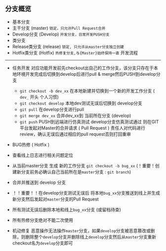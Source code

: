 
分支概览
---
- 基本分支
 - 主干分支 (master) `锁定，只允许Pull Request合并`
 - Develop分支 (Develop) `开发分支，日常开发PUSH分支`
- 类分支
 - Release类分支 (release) `锁定, 只允许从master分支独立创建`
 - Hotfix类分支 (Hotfix) `热修复分支,与{Master}始终保持一直`
开发流程
---
- 任务开发
	对应功能开发前先checkout出自己的工作分支，该分支只存在于本地环境开发完成后切换到develop后进行pull & merge然后PUSH到develop分支
	- `git checkout -b dev_xx`
	在本地新建并切换到一个新的开发工作分支 ( `dev_` 开头 个人习惯)
	- `git checkout develop`
	本地dev测试无误后切换到 develop分支
	- `git pull` 
	在develop分支进行pull
	- `git merge dev_xx`
	合并dev_xx到 当前所在分支 (develop)
	- `git push`
	PUSH到远端进行仿真测试
	develop分支仿真测试通过 则在GIT平台发起对Master的合并请求 ( Pull Request )
	责任人对代码进行review，确认无误后通过相应的pull request否则打回重审

- BUG热修 ( Hotfix )
 - 查看线上日志进行相关问题定位
 - 从当前master分支 生成 新的工作分支
`git checkout -b bug_xx` (！重要！创建新分支前务必确认自己当前所在是`master`分支 : `git branch`)
 - 合并并推送到 develop 分支
 - ！！重要！！在develop分支测试无误后 将本地`bug_xx`分支推送到线上并生成新分支然后发起对`master`分支的Pull Request
 - 所有测试无误后删除本地和线上`bug_xx`分支 (或留档待查)
 - 所有热修分支绝对不能二次使用
- 机动修复
 恶意操作无法操作`master`分支，如果`develop`分支被恶意篡改或删除，则删除整个`develop`分支并删除线上`develop`分支然后从`master`分支重新checkout名为`develop`分支即可
